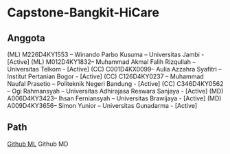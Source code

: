 # Capstone-Bangkit-HiCare

## Anggota
(ML) M226D4KY1553 – Winando Parbo Kusuma – Universitas Jambi - [Active]
(ML) M012D4KY1832– Muhammad Akmal Falih Rizqullah – Universitas Telkom - [Active]
(CC) C001D4KX0099– Aulia Azzahra Syafitri – Institut Pertanian Bogor - [Active]
(CC) C126D4KY0237 – Muhammad Naufal Prasetio – Politeknik Negeri Bandung - [Active]
(CC)  C346D4KY0562 – Ogi Rahmansyah – Universitas Adhirajasa Reswara Sanjaya - [Active]
(MD) A006D4KY3423– Ihsan Ferniansyah – Universitas Brawijaya - [Active]
(MD) A009D4KY3656– Simon Yunior – Universitas Gunadarma - [Active]

## Path
[Github ML](https://github.com/Winando29/HiCare-For-Your-Healthy-Daily-Life-Mobile-Application/tree/main)
Github MD
